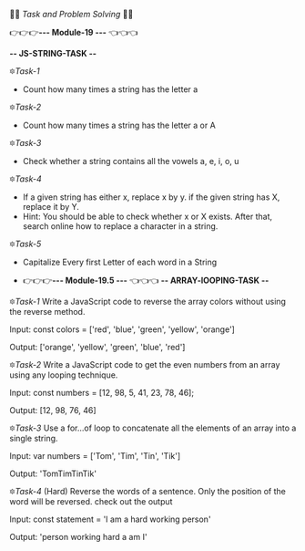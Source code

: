  
🏀🏀 *Task and Problem Solving* 🏀🏀
 
👉👉👉**--- Module-19 ---** 👈👈👈

**-- JS-STRING-TASK --**

🔯*Task-1*
* Count how many times a string has the letter a 

🔯*Task-2*
* Count how many times a string has the letter a or A

🔯*Task-3*
* Check whether a string contains all the vowels a, e, i, o, u 

🔯*Task-4*
* If a given string has either x, replace x by y. if the given string has X, replace it by Y.
* Hint: You should be able to check whether x or X exists. After that, search online how to replace a character in a string.

🔯*Task-5*
* Capitalize Every first Letter of each word in a String 





 * 👉👉👉**--- Module-19.5 ---** 👈👈👈
 **-- ARRAY-lOOPING-TASK --**

🔯*Task-1*
Write a JavaScript code to reverse the array colors without using the reverse method.

Input: 
const colors = ['red', 'blue', 'green', 'yellow', 'orange']

Output:
['orange', 'yellow', 'green', 'blue', 'red']

🔯*Task-2*
Write a JavaScript code to get the even numbers from an array using any looping technique.

Input:
const numbers = [12, 98, 5, 41, 23, 78, 46];

Output:
[12, 98, 76, 46]

🔯*Task-3*
Use a for...of loop to concatenate all the elements of an array into a single string.

Input: 
var numbers = ['Tom', 'Tim', 'Tin', 'Tik']

Output:
'TomTimTinTik'

🔯*Task-4* (Hard)
Reverse the words of a sentence. Only the position of the word will be reversed. check out the output

Input: 
const statement = 'I am a hard working person'

Output:
'person working hard a am I'